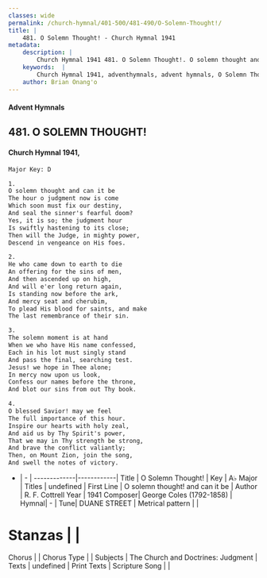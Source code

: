 ```yaml
---
classes: wide
permalink: /church-hymnal/401-500/481-490/O-Solemn-Thought!/
title: |
    481. O Solemn Thought! - Church Hymnal 1941
metadata:
    description: |
        Church Hymnal 1941 481. O Solemn Thought!. O solemn thought and can it be The hour o judgment now is come Which soon must fix our destiny, And seal the sinner's fearful doom? Yes, it is so; the judgment hour Is swiftly hastening to its close; Then will the Judge, in mighty power, Descend in vengeance on His foes. 
    keywords:  |
        Church Hymnal 1941, adventhymnals, advent hymnals, O Solemn Thought!, O solemn thought! and can it be . 
    author: Brian Onang'o
---
```


#### Advent Hymnals
## 481. O SOLEMN THOUGHT!
####  Church Hymnal 1941,

```txt
Major Key: D

1.
O solemn thought and can it be
The hour o judgment now is come
Which soon must fix our destiny,
And seal the sinner's fearful doom?
Yes, it is so; the judgment hour
Is swiftly hastening to its close;
Then will the Judge, in mighty power,
Descend in vengeance on His foes.

2.
He who came down to earth to die
An offering for the sins of men,
And then ascended up on high,
And will e'er long return again,
Is standing now before the ark,
And mercy seat and cherubim,
To plead His blood for saints, and make
The last remembrance of their sin.

3.
The solemn moment is at hand
When we who have His name confessed,
Each in his lot must singly stand
And pass the final, searching test.
Jesus! we hope in Thee alone;
In mercy now upon us look,
Confess our names before the throne,
And blot our sins from out Thy book.

4.
O blessed Savior! may we feel
The full importance of this hour.
Inspire our hearts with holy zeal,
And aid us by Thy Spirit's power,
That we may in Thy strength be strong,
And brave the conflict valiantly;
Then, on Mount Zion, join the song,
And swell the notes of victory.

```

- |   -  |
-------------|------------|
Title | O Solemn Thought! |
Key | A♭ Major |
Titles | undefined |
First Line | O solemn thought! and can it be  |
Author | R. F. Cottrell
Year | 1941
Composer| George Coles (1792-1858) |
Hymnal|  - |
Tune| DUANE STREET |
Metrical pattern | |
# Stanzas |  |
Chorus |  |
Chorus Type |  |
Subjects | The Church and Doctrines: Judgment |
Texts | undefined |
Print Texts | 
Scripture Song |  |
    
